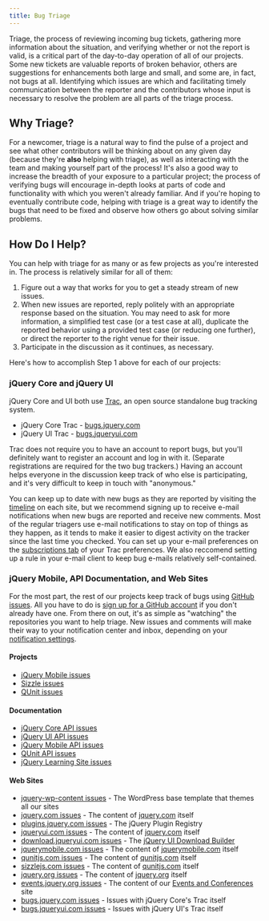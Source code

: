 ```yaml
---
title: Bug Triage
---
```


Triage, the process of reviewing incoming bug tickets, gathering more
information about the situation, and verifying whether or not the report is
valid, is a critical part of the day-to-day operation of all of our projects.
Some new tickets are valuable reports of broken behavior, others are
suggestions for enhancements both large and small, and some are, in fact, not
bugs at all. Identifying which issues are which and facilitating timely
communication between the reporter and the contributors whose input is
necessary to resolve the problem are all parts of the triage process.

## Why Triage?

For a newcomer, triage is a natural way to find the pulse of a
project and see what other contributors will be thinking about on any given day
(because they're **also** helping with triage), as well as interacting with the
team and making yourself part of the process! It's also a good way to increase
the breadth of your exposure to a particular project; the process of
verifying bugs will encourage in-depth looks at parts of code and
functionality with which you weren't already familiar. And if you're hoping to
eventually contribute code, helping with triage is a great way to identify the
bugs that need to be fixed and observe how others go about solving similar
problems.

## How Do I Help?

You can help with triage for as many or as few projects as you're interested in. The process
is relatively similar for all of them:

1. Figure out a way that works for you to get a steady stream of new issues.
2. When new issues are reported, reply politely with an appropriate response
based on the situation. You may need to ask for more information, a simplified
test case (or a test case at all), duplicate the reported behavior using a
provided test case (or reducing one further), or direct the reporter to the
right venue for their issue.
3. Participate in the discussion as it continues, as necessary.

Here's how to accomplish Step 1 above for each of our projects:

### jQuery Core and jQuery UI

jQuery Core and UI both use [Trac](http://trac.edgewall.org/), an open source standalone bug tracking system.

* jQuery Core Trac - [bugs.jquery.com](http://bugs.jquery.com)
* jQuery UI Trac - [bugs.jqueryui.com](http://bugs.jqueryui.com)

Trac does not require you to have an account to report bugs, but you'll
definitely want to register an account and log in with it.
(Separate registrations are required for the two bug trackers.)
Having an account helps everyone in the discussion keep track
of who else is participating, and it's very difficult to keep in touch with
"anonymous."

You can keep up to date with new bugs as they are reported by visiting the
[timeline](http://bugs.jquery.com/timeline) on each site, but we recommend
signing up to receive e-mail notifications when new bugs are reported and
receive new comments.  Most of the regular triagers use e-mail notifications
to stay on top of things as they happen, as it tends to make it easier to
digest activity on the tracker since the last time you checked.  You can set up
your e-mail preferences on the [subscriptions
tab](http://bugs.jquery.com/prefs/subscriptions) of your Trac preferences. We
also reccomend setting up a rule in your e-mail client to keep bug e-mails
relatively self-contained.

### jQuery Mobile, API Documentation, and Web Sites

For the most part, the rest of our projects keep track of bugs using [GitHub
issues](https://github.com/features/projects/issues). All you have to do is
[sign up for a GitHub account](https://github.com/signup/free) if you don't already have one. From there on
out, it's as simple as "watching" the repositories you want to help triage. New
issues and comments will make their way to your notification center and inbox,
depending on your [notification settings](https://github.com/settings/notifications).

#### Projects

* [jQuery Mobile issues](http://github.com/jquery/jquery-mobile/issues)
* [Sizzle issues](http://github.com/jquery/sizzle/issues)
* [QUnit issues](http://github.com/jquery/qunit/issues)

#### Documentation

* [jQuery Core API issues](http://github.com/jquery/api.jquery.com/issues)
* [jQuery UI API issues](http://github.com/jquery/api.jqueryui.com/issues)
* [jQuery Mobile API issues](http://github.com/jquery/api.jquerymobile.com/issues)
* [QUnit API issues](http://github.com/jquery/api.qunitjs.com/issues)
* [jQuery Learning Site issues](http://github.com/jquery/learn.jquery.com/issues)

#### Web Sites

* [jquery-wp-content issues](http://github.com/jquery/jquery-wp-content/issues) - The WordPress base template that themes all our sites
* [jquery.com issues](http://github.com/jquery/jquery.com/issues) - The content of [jquery.com](http://jquery.com) itself
* [plugins.jquery.com issues](http://github.com/jquery/jquery.com/issues) - The jQuery Plugin Registry
* [jqueryui.com issues](http://github.com/jquery/jqueryui.com/issues) - The content of [jquery.com](http://jqueryui.com) itself
* [download.jqueryui.com issues](http://github.com/jquery/download.jqueryui.com/issues) - The [jQuery UI Download Builder](http://download.jqueryui.com)
* [jquerymobile.com issues](http://github.com/jquery/jquerymobile.com/issues) - The content of [jquerymobile.com](http://jquerymobile.com) itself
* [qunitjs.com issues](http://github.com/jquery/qunitjs.com/issues) - The content of [qunitjs.com](http://qunitjs.com) itself
* [sizzlejs.com issues](http://github.com/jquery/sizzlejs.com/issues) - The content of [qunitjs.com](http://qunitjs.com) itself
* [jquery.org issues](http://github.com/jquery/jquery.org/issues) - The content of [jquery.org](http://jquery.org) itself
* [events.jquery.org issues](http://github.com/jquery/jquery.org/issues) - The content of our [Events and Conferences](http://events.jquery.org) site
* [bugs.jquery.com issues](http://github.com/jquery/bugs.jquery.com/issues) - Issues with jQuery Core's Trac itself
* [bugs.jqueryui.com issues](http://github.com/jquery/bugs.jqueryui.com/issues) - Issues with jQuery UI's Trac itself
